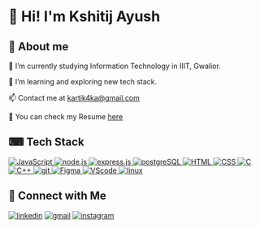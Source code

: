 # 👋 Hi! I'm Kshitij Ayush

<!--
**kshitij-404/kshitij-404** is a ✨ _special_ ✨ repository because its `README.md` (this file) appears on your GitHub profile.

Here are some ideas to get you started:

- 🔭 I’m currently working on ...
- 🌱 I’m currently learning ...
- 👯 I’m looking to collaborate on ...
- 🤔 I’m looking for help with ...
- 💬 Ask me about ...
- 📫 How to reach me: ...
- 😄 Pronouns: ...
- ⚡ Fun fact: ...
-->

## 🙋 About me
🔭 I’m currently studying Information Technology in IIIT, Gwalior.

🌱 I’m learning and exploring new tech stack.

📫 Contact me at kartik4ka@gmail.com

📝 You can check my Resume [here](https://drive.google.com/file/d/19BhjwBkgQoDy07nCJVR_6_LAE0JB61Ue/view)

## ⌨ Tech Stack
[![JavaScript](https://img.shields.io/badge/-JavaScript-efd81d?style=flat-square&logo=javascript&labelColor=white)
](https://www.javascript.com/) [![node.js](https://img.shields.io/badge/-Node.js-026e00?style=flat-square&logo=node.js&labelColor=white)
](https://nodejs.org/en/) [![express.js](https://img.shields.io/badge/-express.js-259dff?style=flat-square&logo=express&logoColor=259dff&labelColor=white)
](https://expressjs.com/) [![postgreSQL](https://img.shields.io/badge/-PostgreSQL-32668f?style=flat-square&logo=postgresql&labelColor=white)
](https://www.postgresql.org/) [![HTML](https://img.shields.io/badge/-HTML-dd4b25?style=flat-square&logo=html5&labelColor=white)
](https://html.spec.whatwg.org/) [![CSS](https://img.shields.io/badge/-CSS-254bdd?style=flat-square&logo=css3&logoColor=254bdd&labelColor=white)
](https://www.w3.org/TR/CSS/#css) [![C](https://img.shields.io/badge/-C-035697?style=flat-square&logo=C&logoColor=035697&labelColor=white)
](https://www.cprogramming.com/) [![C++](https://img.shields.io/badge/-C++-035697?style=flat-square&logo=cplusplus&logoColor=035697&labelColor=white)
](https://isocpp.org/) [![git](https://img.shields.io/badge/-Git-f05032?style=flat-square&logo=git&labelColor=white)
](https://git-scm.com/) [![Figma](https://img.shields.io/badge/-Figma-ff7262?style=flat-square&logo=figma&labelColor=white)
](https://www.figma.com/) [![VScode](https://img.shields.io/badge/-VScode-blue?style=flat-square&logo=visualstudiocode&logoColor=blue&labelColor=white)
](https://code.visualstudio.com/) [![linux](https://img.shields.io/badge/-Linux-yellow?style=flat-square&logo=linux&labelColor=white)
](https://www.linux.org/) 
## 🤝 Connect with Me
[![linkedin](https://img.shields.io/badge/-kshitijayush4-blue?style=flat-square&logo=linkedin)](https://www.linkedin.com/in/kshitijayush4/)      	[![gmail](https://img.shields.io/badge/-kartik4ka%40gmail.com-red?style=flat-square&logo=gmail&logoColor=white)](mailto:kartik4ka@gmail.com)  [![instagram](https://img.shields.io/badge/-%40pizza__404-ff69b4?style=flat-square&logo=instagram&logoColor=white)](https://www.instagram.com/pizza_404/)
